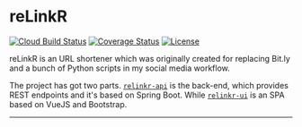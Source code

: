 # reLinkR

[![Cloud Build Status](https://storage.googleapis.com/build.craftingjava.com/build/relinkr-master.svg)](https://github.com/sbsends/cloud-build-badge)
[![Coverage Status](http://storage.googleapis.com/build.craftingjava.com/relinkr/test/coverage.svg)](http://storage.googleapis.com/build.craftingjava.com/relinkr/test/jacoco/index.html)
[![License](https://img.shields.io/badge/License-Apache%202.0-blue.svg)](https://opensource.org/licenses/Apache-2.0)

reLinkR is an URL shortener which was originally created for replacing Bit.ly and a bunch of Python scripts in my social media workflow. 

The project has got two parts. [`relinkr-api`](relinkr-api) is the back-end, which provides REST endpoints and it's based on Spring Boot. While [`relinkr-ui`](relinkr-ui) is an SPA based on VueJS and Bootstrap.

-----
